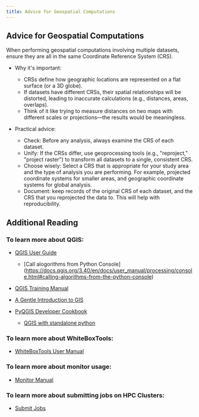 ```yaml
---
title: Advice for Geospatial Computations
---
```


## Advice for Geospatial Computations

When performing geospatial computations involving multiple datasets, ensure they are all in the same Coordinate Reference System (CRS).

* Why it's important:
  - CRSs define how geographic locations are represented on a flat surface (or a 3D globe).
  - If datasets have different CRSs, their spatial relationships will be distorted, leading to inaccurate calculations (e.g., distances, areas, overlaps).
  - Think of it like trying to measure distances on two maps with different scales or projections—the results would be meaningless.

* Practical advice:
  - Check: Before any analysis, always examine the CRS of each dataset.
  - Unify: If the CRSs differ, use geoprocessing tools (e.g., "reproject," "project raster") to transform all datasets to a single, consistent CRS.
  - Choose wisely: Select a CRS that is appropriate for your study area and the type of analysis you are performing. For example, projected coordinate systems for smaller areas, and geographic coordinate systems for global analysis.
  - Document: keep records of the original CRS of each dataset, and the CRS that you reprojected the data to. This will help with reproducibility.

## Additional Reading

### To learn more about QGIS:

- [QGIS User Guide](https://docs.qgis.org/3.40/en/docs/user_manual/index.html)
  - [Call alogorithms from Python Console] (https://docs.qgis.org/3.40/en/docs/user_manual/processing/console.html#calling-algorithms-from-the-python-console)

- [QGIS Training Manual](https://docs.qgis.org/3.40/en/docs/training_manual/index.html#qgis-training-manual)

- [A Gentle Introduction to GIS](https://docs.qgis.org/3.40/en/docs/gentle_gis_introduction/index.html)

- [PyQGIS Developer Cookbook](https://docs.qgis.org/3.40/en/docs/pyqgis_developer_cookbook/index.html)
  - [QGIS with standalone python](https://docs.qgis.org/3.40/en/docs/pyqgis_developer_cookbook/intro.html#using-pyqgis-in-standalone-scripts)

### To learn more about WhiteBoxTools:

- [WhiteBoxTools User Manual](https://www.whiteboxgeo.com/manual/wbt_book/available_tools/index.html)

### To learn more about monitor usage:

- [Monitor Manual](https://resource-monitor.readthedocs.io/en/latest/getting_started.html)

### To learn more about submitting jobs on HPC Clusters:

- [Submit Jobs](https://www.rcac.purdue.edu/training/clusters201)
